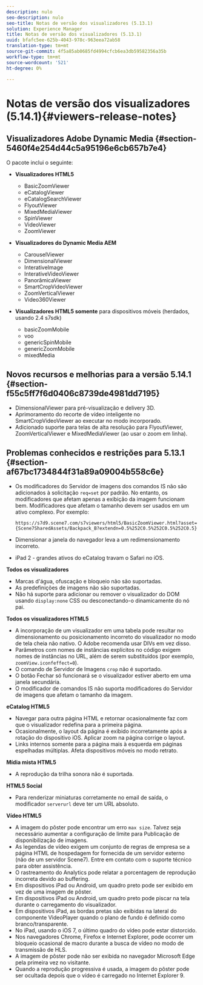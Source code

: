 ```yaml
---
description: nulo
seo-description: nulo
seo-title: Notas de versão dos visualizadores (5.13.1)
solution: Experience Manager
title: Notas de versão dos visualizadores (5.13.1)
uuid: bfafc5ee-625b-4043-978c-963eea72ab58
translation-type: tm+mt
source-git-commit: 4f5a85ab0685fd4994cfcb6ea3db59582356a35b
workflow-type: tm+mt
source-wordcount: '521'
ht-degree: 0%

---
```



# Notas de versão dos visualizadores (5.14.1){#viewers-release-notes}

## Visualizadores Adobe Dynamic Media {#section-5460f4e254d44c5a95196e6cb657b7e4}

O pacote inclui o seguinte:

* **Visualizadores HTML5**

   * BasicZoomViewer
   * eCatalogViewer
   * eCatalogSearchViewer
   * FlyoutViewer
   * MixedMediaViewer
   * SpinViewer
   * VideoViewer
   * ZoomViewer

* **Visualizadores do Dynamic Media AEM**

   * CarouselViewer
   * DimensionalViewer
   * InterativeImage
   * InterativeVideoViewer
   * PanorâmicaViewer
   * SmartCropVideoViewer
   * ZoomVerticalViewer
   * Video360Viewer

* **Visualizadores HTML5 somente**  para dispositivos móveis (herdados, usando 2.4 s7sdk)

   * basicZoomMobile
   * voo
   * genericSpinMobile
   * genericZoomMobile
   * mixedMedia

## Novos recursos e melhorias para a versão 5.14.1 {#section-f55c5ff7f6d0406c8739de4981dd7195}

* DimensionalViewer para pré-visualização e delivery 3D.
* Aprimoramento do recorte de vídeo inteligente no SmartCropVideoViewer ao executar no modo incorporado.
* Adicionado suporte para telas de alta resolução para FlyoutViewer, ZoomVerticalViewer e MixedMediaViewer (ao usar o zoom em linha).

## Problemas conhecidos e restrições para 5.13.1 {#section-af67bc1734844f31a89a09004b558c6e}

* Os modificadores do Servidor de imagens dos comandos IS não são adicionados à solicitação `req=set` por padrão. No entanto, os modificadores que afetam apenas a exibição da imagem funcionam bem. Modificadores que afetam o tamanho devem ser usados em um ativo complexo. Por exemplo:

   `https://s7d9.scene7.com/s7viewers/html5/BasicZoomViewer.html?asset= {Scene7SharedAssets/Backpack_B?extendn=0.5%252C0.5%252C0.5%252C0.5}`

* Dimensionar a janela do navegador leva a um redimensionamento incorreto.
* iPad 2 - grandes ativos do eCatalog travam o Safari no iOS.

**Todos os visualizadores**

* Marcas d&#39;água, ofuscação e bloqueio não são suportadas.
* As predefinições de imagens não são suportadas.
* Não há suporte para adicionar ou remover o visualizador do DOM usando `display:none` CSS ou desconectando-o dinamicamente do nó pai.

**Todos os visualizadores HTML5**

* A incorporação de um visualizador em uma tabela pode resultar no dimensionamento ou posicionamento incorreto do visualizador no modo de tela cheia não nativo. O Adobe recomenda usar DIVs em vez disso.
* Parâmetros com nomes de instâncias explícitos no código exigem nomes de instâncias no URL, além de serem substituídos (por exemplo, `zoomView.iconfeffect=0`).
* O comando de Servidor de Imagens `crop` não é suportado.
* O botão Fechar só funcionará se o visualizador estiver aberto em uma janela secundária.
* O modificador de comandos IS não suporta modificadores do Servidor de imagens que afetam o tamanho da imagem.

**eCatalog HTML5**

* Navegar para outra página HTML e retornar ocasionalmente faz com que o visualizador redefina para a primeira página.
* Ocasionalmente, o layout da página é exibido incorretamente após a rotação do dispositivo iOS. Aplicar zoom na página corrige o layout.
* Links internos somente para a página mais à esquerda em páginas espelhadas múltiplas. Afeta dispositivos móveis no modo retrato.

**Mídia mista HTML5**

* A reprodução da trilha sonora não é suportada.

**HTML5 Social**

* Para renderizar miniaturas corretamente no email de saída, o modificador `serverurl` deve ter um URL absoluto.

**Vídeo HTML5**

* A imagem do pôster pode encontrar um erro `max size`. Talvez seja necessário aumentar a configuração de limite para Publicação de disponibilização de imagens.
* As legendas de vídeo exigem um conjunto de regras de empresa se a página HTML de hospedagem for fornecida de um servidor externo (não de um servidor Scene7). Entre em contato com o suporte técnico para obter assistência.
* O rastreamento do Analytics pode relatar a porcentagem de reprodução incorreta devido ao buffering.
* Em dispositivos iPad ou Android, um quadro preto pode ser exibido em vez de uma imagem de pôster.
* Em dispositivos iPad ou Android, um quadro preto pode piscar na tela durante o carregamento do visualizador.
* Em dispositivos iPad, as bordas pretas são exibidas na lateral do componente VideoPlayer quando o plano de fundo é definido como branco/transparente.
* No iPad, usando o iOS 7, o último quadro do vídeo pode estar distorcido.
* Nos navegadores Chrome, Firefox e Internet Explorer, pode ocorrer um bloqueio ocasional de macro durante a busca de vídeo no modo de transmissão de HLS.
* A imagem de pôster pode não ser exibida no navegador Microsoft Edge pela primeira vez no visitante.
* Quando a reprodução progressiva é usada, a imagem do pôster pode ser ocultada depois que o vídeo é carregado no Internet Explorer 9.
